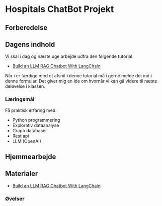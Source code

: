 <script src="https://code.jquery.com/jquery-3.2.1.min.js"></script>
<script src="../../script.js"></script>

# Hospitals ChatBot Projekt

## Forberedelse

## Dagens indhold
Vi skal i dag og næste uge arbejde udfra den følgende tutorial:

* [Build an LLM RAG Chatbot With LangChain](https://realpython.com/build-llm-rag-chatbot-with-langchain/)

Når i er færdige med et afsnit i denne tutorial må i gerne melde det ind i denne formular. Det giver mig en ide om hvornår vi kan gå videre til næste deløvelse i klassen. 


### Læringsmål
Få praktisk erfaring med:
* Python programmering
* Explorativ dataanalyse
* Graph databaser
* Rest api
* LLM (OpenAI)

## Hjemmearbejde

## Materialer

* [Build an LLM RAG Chatbot With LangChain](https://realpython.com/build-llm-rag-chatbot-with-langchain/)

### Øvelser

